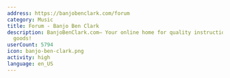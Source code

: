 ```yaml
---
address: https://banjobenclark.com/forum
category: Music
title: Forum - Banjo Ben Clark
description: BanjoBenClark.com– Your online home for quality instruction and musical
  goods!
userCount: 5794
icon: banjo-ben-clark.png
activity: high
language: en_US
---
```

